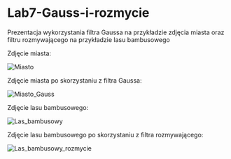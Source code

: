 # Lab7-Gauss-i-rozmycie

Prezentacja wykorzystania filtra Gaussa na przykładzie zdjęcia miasta oraz filtru rozmywającego na przykładzie lasu bambusowego

Zdjęcie miasta:

![Miasto](https://user-images.githubusercontent.com/81109079/122251630-f7bce700-ceca-11eb-8d49-6d710cd1d137.jpg)

Zdjęcie miasta po skorzystaniu z filtra Gaussa:

![Miasto_Gauss](https://user-images.githubusercontent.com/81109079/122251807-23d86800-cecb-11eb-9a73-0b20db2f1a30.jpg)

Zdjęcie lasu bambusowego:

![Las_bambusowy](https://user-images.githubusercontent.com/81109079/122251889-35217480-cecb-11eb-9e31-d63090225404.jpg)

Zdjęcie lasu bambusowego po skorzystaniu z filtra rozmywającego:

![Las_bambusowy_rozmycie](https://user-images.githubusercontent.com/81109079/122251995-4bc7cb80-cecb-11eb-8c46-175be0dd4d71.jpg)
